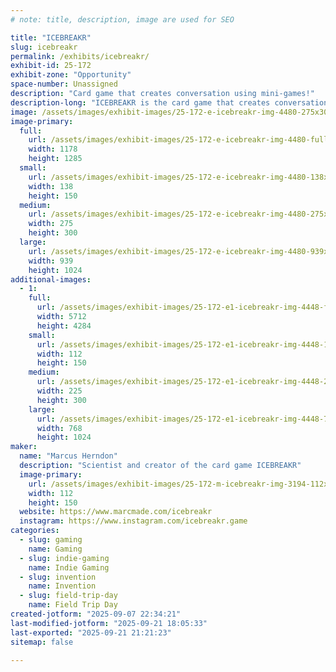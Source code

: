 ```yaml
---
# note: title, description, image are used for SEO

title: "ICEBREAKR"
slug: icebreakr
permalink: /exhibits/icebreakr/
exhibit-id: 25-172
exhibit-zone: "Opportunity"
space-number: Unassigned
description: "Card game that creates conversation using mini-games!"
description-long: "ICEBREAKR is the card game that creates conversation by using 45 mini-games that break the ice!"
image: /assets/images/exhibit-images/25-172-e-icebreakr-img-4480-275x300.jpeg
image-primary: 
  full:
    url: /assets/images/exhibit-images/25-172-e-icebreakr-img-4480-full.jpeg
    width: 1178
    height: 1285
  small:
    url: /assets/images/exhibit-images/25-172-e-icebreakr-img-4480-138x150.jpeg
    width: 138
    height: 150
  medium:
    url: /assets/images/exhibit-images/25-172-e-icebreakr-img-4480-275x300.jpeg
    width: 275
    height: 300
  large:
    url: /assets/images/exhibit-images/25-172-e-icebreakr-img-4480-939x1024.jpeg
    width: 939
    height: 1024
additional-images: 
  - 1:
    full:
      url: /assets/images/exhibit-images/25-172-e1-icebreakr-img-4448-full.jpeg
      width: 5712
      height: 4284
    small:
      url: /assets/images/exhibit-images/25-172-e1-icebreakr-img-4448-112x150.jpeg
      width: 112
      height: 150
    medium:
      url: /assets/images/exhibit-images/25-172-e1-icebreakr-img-4448-225x300.jpeg
      width: 225
      height: 300
    large:
      url: /assets/images/exhibit-images/25-172-e1-icebreakr-img-4448-768x1024.jpeg
      width: 768
      height: 1024
maker: 
  name: "Marcus Herndon"
  description: "Scientist and creator of the card game ICEBREAKR"
  image-primary:
    url: /assets/images/exhibit-images/25-172-m-icebreakr-img-3194-112x150.jpeg
    width: 112
    height: 150
  website: https://www.marcmade.com/icebreakr
  instagram: https://www.instagram.com/icebreakr.game
categories: 
  - slug: gaming
    name: Gaming
  - slug: indie-gaming
    name: Indie Gaming
  - slug: invention
    name: Invention
  - slug: field-trip-day
    name: Field Trip Day
created-jotform: "2025-09-07 22:34:21"
last-modified-jotform: "2025-09-21 18:05:33"
last-exported: "2025-09-21 21:21:23"
sitemap: false

---
```

